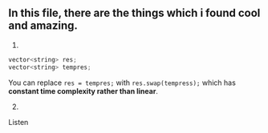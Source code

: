 ## In this file, there are the things which i found cool and amazing.
1.
```cpp
vector<string> res;
vector<string> tempres;
```
You can replace ```res = tempres;``` with ```res.swap(tempress);``` which has **constant time complexity rather than linear**.

2.
Listen
